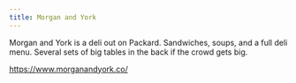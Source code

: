 ```yaml
---
title: Morgan and York
---
```

Morgan and York is a deli out on Packard. Sandwiches, soups,
and a full deli menu. Several sets of big tables in the back
if the crowd gets big.

https://www.morganandyork.co/
